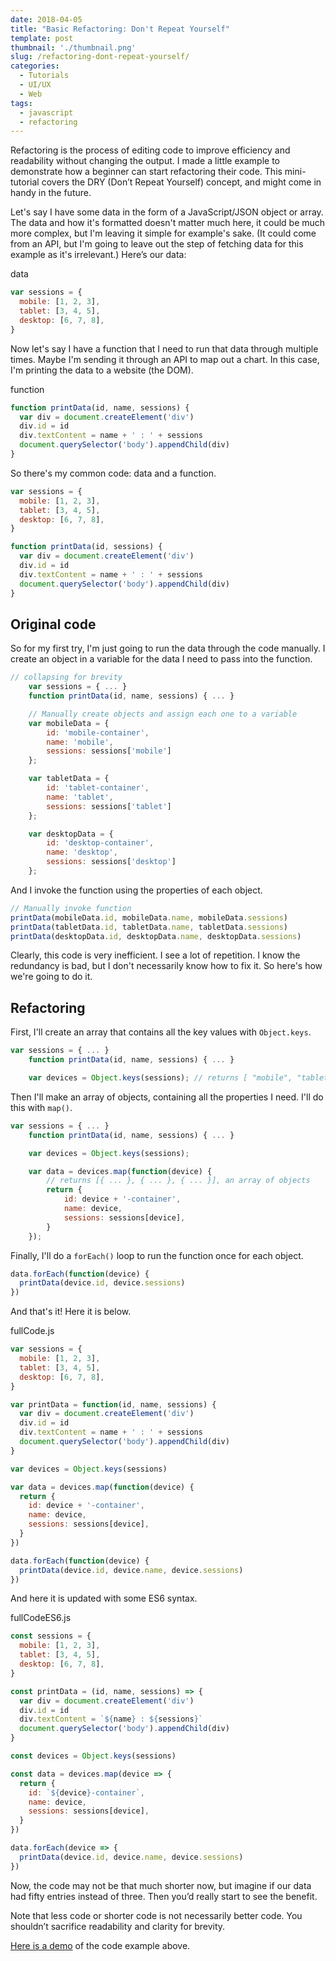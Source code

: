 ```yaml
---
date: 2018-04-05
title: "Basic Refactoring: Don't Repeat Yourself"
template: post
thumbnail: './thumbnail.png'
slug: /refactoring-dont-repeat-yourself/
categories:
  - Tutorials
  - UI/UX
  - Web
tags:
  - javascript
  - refactoring
---
```


Refactoring is the process of editing code to improve efficiency and readability without changing the output. I made a little example to demonstrate how a beginner can start refactoring their code. This mini-tutorial covers the DRY (Don’t Repeat Yourself) concept, and might come in handy in the future.

Let's say I have some data in the form of a JavaScript/JSON object or array. The data and how it's formatted doesn't matter much here, it could be much more complex, but I'm leaving it simple for example's sake. (It could come from an API, but I'm going to leave out the step of fetching data for this example as it's irrelevant.) Here’s our data:

data

```js
var sessions = {
  mobile: [1, 2, 3],
  tablet: [3, 4, 5],
  desktop: [6, 7, 8],
}
```

Now let's say I have a function that I need to run that data through multiple times. Maybe I'm sending it through an API to map out a chart. In this case, I'm printing the data to a website (the DOM).

function

```js
function printData(id, name, sessions) {
  var div = document.createElement('div')
  div.id = id
  div.textContent = name + ' : ' + sessions
  document.querySelector('body').appendChild(div)
}
```

So there's my common code: data and a function.

```js
var sessions = {
  mobile: [1, 2, 3],
  tablet: [3, 4, 5],
  desktop: [6, 7, 8],
}

function printData(id, sessions) {
  var div = document.createElement('div')
  div.id = id
  div.textContent = name + ' : ' + sessions
  document.querySelector('body').appendChild(div)
}
```

## Original code

So for my first try, I'm just going to run the data through the code manually. I create an object in a variable for the data I need to pass into the function.

```js
// collapsing for brevity
    var sessions = { ... }
    function printData(id, name, sessions) { ... }

    // Manually create objects and assign each one to a variable
    var mobileData = {
        id: 'mobile-container',
        name: 'mobile',
        sessions: sessions['mobile']
    };

    var tabletData = {
        id: 'tablet-container',
        name: 'tablet',
        sessions: sessions['tablet']
    };

    var desktopData = {
        id: 'desktop-container',
        name: 'desktop',
        sessions: sessions['desktop']
    };
```

And I invoke the function using the properties of each object.

```js
// Manually invoke function
printData(mobileData.id, mobileData.name, mobileData.sessions)
printData(tabletData.id, tabletData.name, tabletData.sessions)
printData(desktopData.id, desktopData.name, desktopData.sessions)
```

Clearly, this code is very inefficient. I see a lot of repetition. I know the redundancy is bad, but I don't necessarily know how to fix it. So here's how we're going to do it.

## Refactoring

First, I'll create an array that contains all the key values with `Object.keys`.

```js
var sessions = { ... }
    function printData(id, name, sessions) { ... }

    var devices = Object.keys(sessions); // returns [ "mobile", "tablet" ... ]
```

Then I'll make an array of objects, containing all the properties I need. I'll do this with `map()`.

```js
var sessions = { ... }
    function printData(id, name, sessions) { ... }

    var devices = Object.keys(sessions);

    var data = devices.map(function(device) {
        // returns [{ ... }, { ... }, { ... }], an array of objects
        return {
            id: device + '-container',
            name: device,
            sessions: sessions[device],
        }
    });
```

Finally, I'll do a `forEach()` loop to run the function once for each object.

```js
data.forEach(function(device) {
  printData(device.id, device.sessions)
})
```

And that's it! Here it is below.

fullCode.js

```js
var sessions = {
  mobile: [1, 2, 3],
  tablet: [3, 4, 5],
  desktop: [6, 7, 8],
}

var printData = function(id, name, sessions) {
  var div = document.createElement('div')
  div.id = id
  div.textContent = name + ' : ' + sessions
  document.querySelector('body').appendChild(div)
}

var devices = Object.keys(sessions)

var data = devices.map(function(device) {
  return {
    id: device + '-container',
    name: device,
    sessions: sessions[device],
  }
})

data.forEach(function(device) {
  printData(device.id, device.name, device.sessions)
})
```

And here it is updated with some ES6 syntax.

fullCodeES6.js

```js
const sessions = {
  mobile: [1, 2, 3],
  tablet: [3, 4, 5],
  desktop: [6, 7, 8],
}

const printData = (id, name, sessions) => {
  var div = document.createElement('div')
  div.id = id
  div.textContent = `${name} : ${sessions}`
  document.querySelector('body').appendChild(div)
}

const devices = Object.keys(sessions)

const data = devices.map(device => {
  return {
    id: `${device}-container`,
    name: device,
    sessions: sessions[device],
  }
})

data.forEach(device => {
  printData(device.id, device.name, device.sessions)
})
```

Now, the code may not be that much shorter now, but imagine if our data had fifty entries instead of three. Then you’d really start to see the benefit.

Note that less code or shorter code is not necessarily better code. You shouldn’t sacrifice readability and clarity for brevity.

[Here is a demo](https://codepen.io/taniarascia/pen/pLOLQX) of the code example above.
